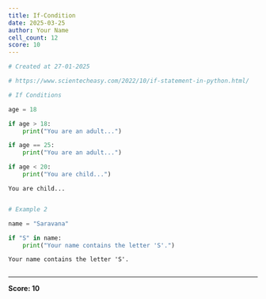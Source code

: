 ```yaml
---
title: If-Condition
date: 2025-03-25
author: Your Name
cell_count: 12
score: 10
---
```


```python
# Created at 27-01-2025
```


```python
# https://www.scientecheasy.com/2022/10/if-statement-in-python.html/
```


```python
# If Conditions
```


```python
age = 18
```


```python
if age > 18:
    print("You are an adult...")
```


```python
if age == 25:
    print("You are an adult...")
```


```python
if age < 20:
    print("You are child...")
```

    You are child...



```python

```


```python
# Example 2
```


```python
name = "Saravana"
```


```python
if "S" in name:
    print("Your name contains the letter 'S'.")
```

    Your name contains the letter 'S'.



```python

```


---
**Score: 10**
